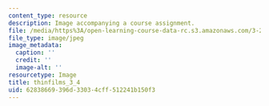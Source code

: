 ```yaml
---
content_type: resource
description: Image accompanying a course assignment.
file: /media/https%3A/open-learning-course-data-rc.s3.amazonaws.com/3-22-mechanical-behavior-of-materials-spring-2008/62838669396d33034cff512241b150f3_thinfilms_3_4.jpg
file_type: image/jpeg
image_metadata:
  caption: ''
  credit: ''
  image-alt: ''
resourcetype: Image
title: thinfilms_3_4
uid: 62838669-396d-3303-4cff-512241b150f3
---
```

